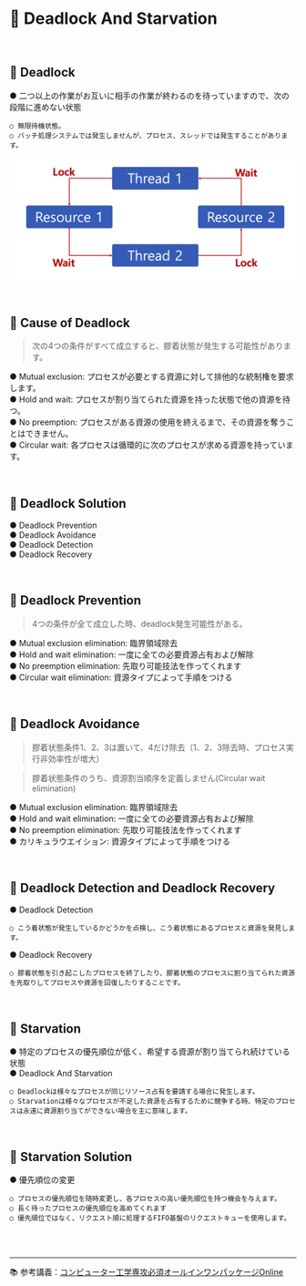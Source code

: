 # 🔑 Deadlock And Starvation

<br>

## 📌 Deadlock

● 二つ以上の作業がお互いに相手の作業が終わるのを待っていますので、次の段階に進めない状態
```
○ 無限待機状態。
○ バッチ処理システムでは発生しませんが、プロセス、スレッドでは発生することがあります。
```

![Deadlock](./image/deadlock.png)

<br>

## 📌 Cause of Deadlock

> 次の4つの条件がすべて成立すると、膠着状態が発生する可能性があります。

● Mutual exclusion: プロセスが必要とする資源に対して排他的な統制権を要求します。<br>
● Hold and wait: プロセスが割り当てられた資源を持った状態で他の資源を待つ。<br>
● No preemption: プロセスがある資源の使用を終えるまで、その資源を奪うことはできません。<br>
● Circular wait: 各プロセスは循環的に次のプロセスが求める資源を持っています。<br>

<br>

## 📌 Deadlock Solution

● Deadlock Prevention<br>
● Deadlock Avoidance<br>
● Deadlock Detection<br>
● Deadlock Recovery<br>

<br>

## 📌 Deadlock Prevention

> 4つの条件が全て成立した時、deadlock発生可能性がある。

● Mutual exclusion elimination: 臨界領域除去<br>
● Hold and wait elimination: 一度に全ての必要資源占有および解除<br>
● No preemption elimination: 先取り可能技法を作ってくれます<br>
● Circular wait elimination: 資源タイプによって手順をつける<br>

<br>

## 📌 Deadlock Avoidance

> 膠着状態条件1、2、3は置いて、4だけ除去（1、2、3除去時、プロセス実行非効率性が増大）

> 膠着状態条件のうち、資源割当順序を定義しません(Circular wait elimination)

● Mutual exclusion elimination: 臨界領域除去<br>
● Hold and wait elimination: 一度に全ての必要資源占有および解除<br>
● No preemption elimination: 先取り可能技法を作ってくれます<br>
● カリキュラウエイション: 資源タイプによって手順をつける<br>

<br>

## 📌 Deadlock Detection and Deadlock Recovery

● Deadlock Detection
```
○ こう着状態が発生しているかどうかを点検し、こう着状態にあるプロセスと資源を発見します。
```
● Deadlock Recovery
```
○ 膠着状態を引き起こしたプロセスを終了したり、膠着状態のプロセスに割り当てられた資源を先取りしてプロセスや資源を回復したりすることです。
```

<br>

## 📌 Starvation

● 特定のプロセスの優先順位が低く、希望する資源が割り当てられ続けている状態<br>
● Deadlock And Starvation
```
○ Deadlockは様々なプロセスが同じリソース占有を要請する場合に発生します。
○ Starvationは様々なプロセスが不足した資源を占有するために競争する時、特定のプロセスは永遠に資源割り当てができない場合を主に意味します。
```

<br>

## 📌 Starvation Solution

● 優先順位の変更
```
○ プロセスの優先順位を随時変更し、各プロセスの高い優先順位を持つ機会を与えます。
○ 長く待ったプロセスの優先順位を高めてくれます
○ 優先順位ではなく、リクエスト順に処理するFIFO基盤のリクエストキューを使用します。
```

<br>
<br>

---

📚 参考講義：[コンピューター工学専攻必須オールインワンパッケージOnline](https://fastcampus.co.kr/dev_online_cs)